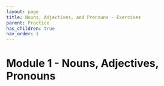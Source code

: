 ```yaml
---
layout: page
title: Nouns, Adjectives, and Pronouns - Exercises
parent: Practice
has_children: true
nav_order: 1
---
```


# Module 1 - Nouns, Adjectives, Pronouns
